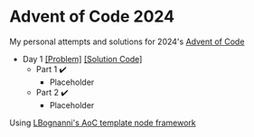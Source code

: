 # Advent of Code 2024

My personal attempts and solutions for 2024's [Advent of Code](https://adventofcode.com/)

* Day 1 [[Problem]](https://adventofcode.com/2024/day/1) [[Solution Code]](/src/day1/index.ts)
  * Part 1 :heavy_check_mark:
    * Placeholder
  * Part 2 :heavy_check_mark:
    * Placeholder

Using [LBognanni's AoC template node framework](https://github.com/LBognanni/adventofcode-typescript-starter)
